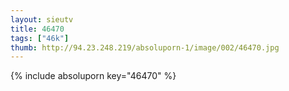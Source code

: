 ```yaml
--- 
layout: sieutv
title: 46470
tags: ["46k"]
thumb: http://94.23.248.219/absoluporn-1/image/002/46470.jpg
---
```

{% include absoluporn key="46470" %} 
